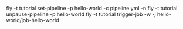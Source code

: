 fly -t tutorial set-pipeline -p hello-world -c pipeline.yml -n
fly -t tutorial unpause-pipeline -p hello-world
fly -t tutorial trigger-job -w -j hello-world/job-hello-world